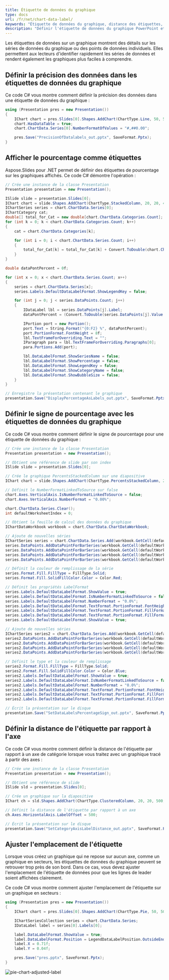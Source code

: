 ```yaml
---
title: Étiquette de données du graphique
type: docs
url: /fr/net/chart-data-label/
keywords: "Étiquette de données du graphique, distance des étiquettes, C#, Csharp, Aspose.Slides pour .NET"
description: "Définir l'étiquette de données du graphique PowerPoint et la distance en C# ou .NET"
---
```


Les étiquettes de données sur un graphique montrent des détails sur les séries de données du graphique ou des points de données individuels. Elles permettent aux lecteurs d'identifier rapidement les séries de données et rendent également les graphiques plus faciles à comprendre.

## **Définir la précision des données dans les étiquettes de données du graphique**

Ce code C# vous montre comment définir la précision des données dans une étiquette de données du graphique :

```c#
using (Presentation pres = new Presentation())
{
	IChart chart = pres.Slides[0].Shapes.AddChart(ChartType.Line, 50, 50, 450, 300);
	chart.HasDataTable = true;
	chart.ChartData.Series[0].NumberFormatOfValues = "#,##0.00";

	pres.Save("PrecisionOfDatalabels_out.pptx", SaveFormat.Pptx);
}
```

## **Afficher le pourcentage comme étiquettes**
Aspose.Slides pour .NET permet de définir des étiquettes de pourcentage sur les graphiques affichés. Ce code C# démontre l'opération :

```c#
// Crée une instance de la classe Presentation
Presentation presentation = new Presentation();

ISlide slide = presentation.Slides[0];
IChart chart = slide.Shapes.AddChart(ChartType.StackedColumn, 20, 20, 400, 400);
IChartSeries series = chart.ChartData.Series[0];
IChartCategory cat;
double[] total_for_Cat = new double[chart.ChartData.Categories.Count];
for (int k = 0; k < chart.ChartData.Categories.Count; k++)
{
    cat = chart.ChartData.Categories[k];

    for (int i = 0; i < chart.ChartData.Series.Count; i++)
    {
        total_for_Cat[k] = total_for_Cat[k] + Convert.ToDouble(chart.ChartData.Series[i].DataPoints[k].Value.Data);
    }
}

double dataPontPercent = 0f;

for (int x = 0; x < chart.ChartData.Series.Count; x++)
{
    series = chart.ChartData.Series[x];
    series.Labels.DefaultDataLabelFormat.ShowLegendKey = false;

    for (int j = 0; j < series.DataPoints.Count; j++)
    {
        IDataLabel lbl = series.DataPoints[j].Label;
        dataPontPercent = (Convert.ToDouble(series.DataPoints[j].Value.Data) / total_for_Cat[j]) * 100;

        IPortion port = new Portion();
        port.Text = String.Format("{0:F2} %", dataPontPercent);
        port.PortionFormat.FontHeight = 8f;
        lbl.TextFrameForOverriding.Text = "";
        IParagraph para = lbl.TextFrameForOverriding.Paragraphs[0];
        para.Portions.Add(port);

        lbl.DataLabelFormat.ShowSeriesName = false;
        lbl.DataLabelFormat.ShowPercentage = false;
        lbl.DataLabelFormat.ShowLegendKey = false;
        lbl.DataLabelFormat.ShowCategoryName = false;
        lbl.DataLabelFormat.ShowBubbleSize = false;
    }
}

// Enregistre la présentation contenant le graphique
presentation.Save("DisplayPercentageAsLabels_out.pptx", SaveFormat.Pptx);
```

## **Définir le signe de pourcentage avec les étiquettes de données du graphique**
Ce code C# vous montre comment définir le signe de pourcentage pour une étiquette de données du graphique :

```c#
// Crée une instance de la classe Presentation
Presentation presentation = new Presentation();

// Obtient une référence de slide par son index
ISlide slide = presentation.Slides[0];

// Crée le graphique PercentsStackedColumn sur une diapositive
IChart chart = slide.Shapes.AddChart(ChartType.PercentsStackedColumn, 20, 20, 500, 400);

// Définit le NumberFormatLinkedToSource sur false
chart.Axes.VerticalAxis.IsNumberFormatLinkedToSource = false;
chart.Axes.VerticalAxis.NumberFormat = "0.00%";

chart.ChartData.Series.Clear();
int defaultWorksheetIndex = 0;

// Obtient la feuille de calcul des données du graphique
IChartDataWorkbook workbook = chart.ChartData.ChartDataWorkbook;

// Ajoute de nouvelles séries
IChartSeries series = chart.ChartData.Series.Add(workbook.GetCell(defaultWorksheetIndex, 0, 1, "Reds"), chart.Type);
series.DataPoints.AddDataPointForBarSeries(workbook.GetCell(defaultWorksheetIndex, 1, 1, 0.30));
series.DataPoints.AddDataPointForBarSeries(workbook.GetCell(defaultWorksheetIndex, 2, 1, 0.50));
series.DataPoints.AddDataPointForBarSeries(workbook.GetCell(defaultWorksheetIndex, 3, 1, 0.80));
series.DataPoints.AddDataPointForBarSeries(workbook.GetCell(defaultWorksheetIndex, 4, 1, 0.65));

// Définit la couleur de remplissage de la série
series.Format.Fill.FillType = FillType.Solid;
series.Format.Fill.SolidFillColor.Color = Color.Red;

// Définit les propriétés LabelFormat
series.Labels.DefaultDataLabelFormat.ShowValue = true;
series.Labels.DefaultDataLabelFormat.IsNumberFormatLinkedToSource = false;
series.Labels.DefaultDataLabelFormat.NumberFormat = "0.0%";
series.Labels.DefaultDataLabelFormat.TextFormat.PortionFormat.FontHeight = 10;
series.Labels.DefaultDataLabelFormat.TextFormat.PortionFormat.FillFormat.FillType = FillType.Solid;
series.Labels.DefaultDataLabelFormat.TextFormat.PortionFormat.FillFormat.SolidFillColor.Color = Color.White;
series.Labels.DefaultDataLabelFormat.ShowValue = true;

// Ajoute de nouvelles séries
IChartSeries series2 = chart.ChartData.Series.Add(workbook.GetCell(defaultWorksheetIndex, 0, 2, "Blues"), chart.Type);
series2.DataPoints.AddDataPointForBarSeries(workbook.GetCell(defaultWorksheetIndex, 1, 2, 0.70));
series2.DataPoints.AddDataPointForBarSeries(workbook.GetCell(defaultWorksheetIndex, 2, 2, 0.50));
series2.DataPoints.AddDataPointForBarSeries(workbook.GetCell(defaultWorksheetIndex, 3, 2, 0.20));
series2.DataPoints.AddDataPointForBarSeries(workbook.GetCell(defaultWorksheetIndex, 4, 2, 0.35));

// Définit le type et la couleur de remplissage
series2.Format.Fill.FillType = FillType.Solid;
series2.Format.Fill.SolidFillColor.Color = Color.Blue;
series2.Labels.DefaultDataLabelFormat.ShowValue = true;
series2.Labels.DefaultDataLabelFormat.IsNumberFormatLinkedToSource = false;
series2.Labels.DefaultDataLabelFormat.NumberFormat = "0.0%";
series2.Labels.DefaultDataLabelFormat.TextFormat.PortionFormat.FontHeight = 10;
series2.Labels.DefaultDataLabelFormat.TextFormat.PortionFormat.FillFormat.FillType = FillType.Solid;
series2.Labels.DefaultDataLabelFormat.TextFormat.PortionFormat.FillFormat.SolidFillColor.Color = Color.White;

// Écrit la présentation sur le disque
presentation.Save("SetDataLabelsPercentageSign_out.pptx", SaveFormat.Pptx);
```

## **Définir la distance de l'étiquette par rapport à l'axe**
Ce code C# vous montre comment définir la distance de l'étiquette par rapport à un axe de catégorie lorsque vous traitez avec un graphique tracé à partir des axes :

```c#
// Crée une instance de la classe Presentation
Presentation presentation = new Presentation();

// Obtient une référence de slide
ISlide sld = presentation.Slides[0];

// Crée un graphique sur la diapositive
IChart ch = sld.Shapes.AddChart(ChartType.ClusteredColumn, 20, 20, 500, 300);

// Définit la distance de l'étiquette par rapport à un axe
ch.Axes.HorizontalAxis.LabelOffset = 500;

// Écrit la présentation sur le disque
presentation.Save("SetCategoryAxisLabelDistance_out.pptx", SaveFormat.Pptx);
```

## **Ajuster l'emplacement de l'étiquette**

Lorsque vous créez un graphique qui ne repose sur aucun axe, comme un graphique en secteurs, les étiquettes de données du graphique peuvent se retrouver trop près de son bord. Dans ce cas, vous devez ajuster l'emplacement de l'étiquette de données pour que les lignes de leader soient affichées clairement.

Ce code C# vous montre comment ajuster l'emplacement de l'étiquette sur un graphique en secteurs : 

```c#
using (Presentation pres = new Presentation())
{
    IChart chart = pres.Slides[0].Shapes.AddChart(ChartType.Pie, 50, 50, 200, 200);

    IChartSeriesCollection series = chart.ChartData.Series;
    IDataLabel label = series[0].Labels[0];

    label.DataLabelFormat.ShowValue = true;
    label.DataLabelFormat.Position = LegendDataLabelPosition.OutsideEnd;
    label.X = 0.71f;
    label.Y = 0.04f;

    pres.Save("pres.pptx", SaveFormat.Pptx);
}
```

![pie-chart-adjusted-label](pie-chart-adjusted-label.png)